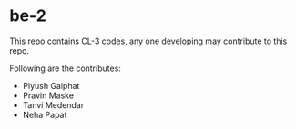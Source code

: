 # be-2

This repo contains CL-3 codes, any one developing may contribute to this repo.

Following are the contributes:

- Piyush Galphat
- Pravin Maske
- Tanvi Medendar
- Neha Papat